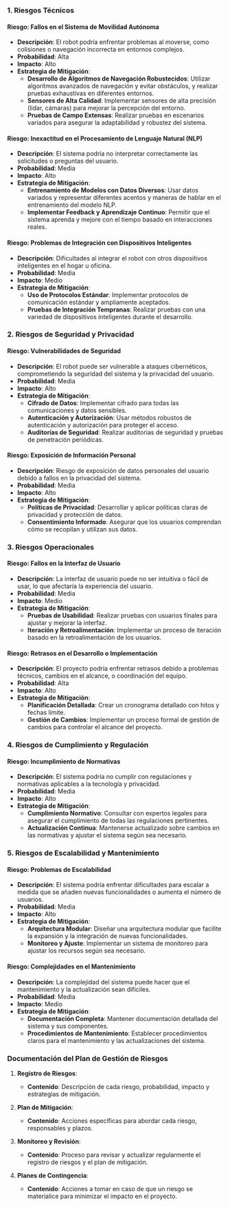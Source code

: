 ### **1. Riesgos Técnicos**

#### **Riesgo: Fallos en el Sistema de Movilidad Autónoma**
- **Descripción**: El robot podría enfrentar problemas al moverse, como colisiones o navegación incorrecta en entornos complejos.
- **Probabilidad**: Alta
- **Impacto**: Alto
- **Estrategia de Mitigación**:
  - **Desarrollo de Algoritmos de Navegación Robustecidos**: Utilizar algoritmos avanzados de navegación y evitar obstáculos, y realizar pruebas exhaustivas en diferentes entornos.
  - **Sensores de Alta Calidad**: Implementar sensores de alta precisión (lidar, cámaras) para mejorar la percepción del entorno.
  - **Pruebas de Campo Extensas**: Realizar pruebas en escenarios variados para asegurar la adaptabilidad y robustez del sistema.

#### **Riesgo: Inexactitud en el Procesamiento de Lenguaje Natural (NLP)**
- **Descripción**: El sistema podría no interpretar correctamente las solicitudes o preguntas del usuario.
- **Probabilidad**: Media
- **Impacto**: Alto
- **Estrategia de Mitigación**:
  - **Entrenamiento de Modelos con Datos Diversos**: Usar datos variados y representar diferentes acentos y maneras de hablar en el entrenamiento del modelo NLP.
  - **Implementar Feedback y Aprendizaje Continuo**: Permitir que el sistema aprenda y mejore con el tiempo basado en interacciones reales.

#### **Riesgo: Problemas de Integración con Dispositivos Inteligentes**
- **Descripción**: Dificultades al integrar el robot con otros dispositivos inteligentes en el hogar u oficina.
- **Probabilidad**: Media
- **Impacto**: Medio
- **Estrategia de Mitigación**:
  - **Uso de Protocolos Estándar**: Implementar protocolos de comunicación estándar y ampliamente aceptados.
  - **Pruebas de Integración Tempranas**: Realizar pruebas con una variedad de dispositivos inteligentes durante el desarrollo.

### **2. Riesgos de Seguridad y Privacidad**

#### **Riesgo: Vulnerabilidades de Seguridad**
- **Descripción**: El robot puede ser vulnerable a ataques cibernéticos, comprometiendo la seguridad del sistema y la privacidad del usuario.
- **Probabilidad**: Media
- **Impacto**: Alto
- **Estrategia de Mitigación**:
  - **Cifrado de Datos**: Implementar cifrado para todas las comunicaciones y datos sensibles.
  - **Autenticación y Autorización**: Usar métodos robustos de autenticación y autorización para proteger el acceso.
  - **Auditorías de Seguridad**: Realizar auditorías de seguridad y pruebas de penetración periódicas.

#### **Riesgo: Exposición de Información Personal**
- **Descripción**: Riesgo de exposición de datos personales del usuario debido a fallos en la privacidad del sistema.
- **Probabilidad**: Media
- **Impacto**: Alto
- **Estrategia de Mitigación**:
  - **Políticas de Privacidad**: Desarrollar y aplicar políticas claras de privacidad y protección de datos.
  - **Consentimiento Informado**: Asegurar que los usuarios comprendan cómo se recopilan y utilizan sus datos.

### **3. Riesgos Operacionales**

#### **Riesgo: Fallos en la Interfaz de Usuario**
- **Descripción**: La interfaz de usuario puede no ser intuitiva o fácil de usar, lo que afectaría la experiencia del usuario.
- **Probabilidad**: Media
- **Impacto**: Medio
- **Estrategia de Mitigación**:
  - **Pruebas de Usabilidad**: Realizar pruebas con usuarios finales para ajustar y mejorar la interfaz.
  - **Iteración y Retroalimentación**: Implementar un proceso de iteración basado en la retroalimentación de los usuarios.

#### **Riesgo: Retrasos en el Desarrollo o Implementación**
- **Descripción**: El proyecto podría enfrentar retrasos debido a problemas técnicos, cambios en el alcance, o coordinación del equipo.
- **Probabilidad**: Alta
- **Impacto**: Alto
- **Estrategia de Mitigación**:
  - **Planificación Detallada**: Crear un cronograma detallado con hitos y fechas límite.
  - **Gestión de Cambios**: Implementar un proceso formal de gestión de cambios para controlar el alcance del proyecto.

### **4. Riesgos de Cumplimiento y Regulación**

#### **Riesgo: Incumplimiento de Normativas**
- **Descripción**: El sistema podría no cumplir con regulaciones y normativas aplicables a la tecnología y privacidad.
- **Probabilidad**: Media
- **Impacto**: Alto
- **Estrategia de Mitigación**:
  - **Cumplimiento Normativo**: Consultar con expertos legales para asegurar el cumplimiento de todas las regulaciones pertinentes.
  - **Actualización Continua**: Mantenerse actualizado sobre cambios en las normativas y ajustar el sistema según sea necesario.

### **5. Riesgos de Escalabilidad y Mantenimiento**

#### **Riesgo: Problemas de Escalabilidad**
- **Descripción**: El sistema podría enfrentar dificultades para escalar a medida que se añaden nuevas funcionalidades o aumenta el número de usuarios.
- **Probabilidad**: Media
- **Impacto**: Alto
- **Estrategia de Mitigación**:
  - **Arquitectura Modular**: Diseñar una arquitectura modular que facilite la expansión y la integración de nuevas funcionalidades.
  - **Monitoreo y Ajuste**: Implementar un sistema de monitoreo para ajustar los recursos según sea necesario.

#### **Riesgo: Complejidades en el Mantenimiento**
- **Descripción**: La complejidad del sistema puede hacer que el mantenimiento y la actualización sean difíciles.
- **Probabilidad**: Media
- **Impacto**: Medio
- **Estrategia de Mitigación**:
  - **Documentación Completa**: Mantener documentación detallada del sistema y sus componentes.
  - **Procedimientos de Mantenimiento**: Establecer procedimientos claros para el mantenimiento y las actualizaciones del sistema.

### **Documentación del Plan de Gestión de Riesgos**

1. **Registro de Riesgos**: 
   - **Contenido**: Descripción de cada riesgo, probabilidad, impacto y estrategias de mitigación.
   
2. **Plan de Mitigación**: 
   - **Contenido**: Acciones específicas para abordar cada riesgo, responsables y plazos.
   
3. **Monitoreo y Revisión**: 
   - **Contenido**: Proceso para revisar y actualizar regularmente el registro de riesgos y el plan de mitigación.
   
4. **Planes de Contingencia**: 
   - **Contenido**: Acciones a tomar en caso de que un riesgo se materialice para minimizar el impacto en el proyecto.
